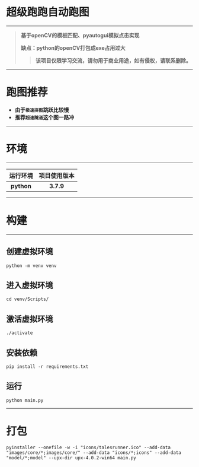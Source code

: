 
# 超级跑跑自动跑图

---

> **基于openCV的模板匹配、pyautogui模拟点击实现**
> 
> **缺点：python的openCV打包成exe占用过大**
>> **该项目仅限学习交流，请勿用于商业用途，如有侵权，请联系删除。**

---

# 跑图推荐

- **由于`极速拼图`跳跃比较慢**
- **推荐`超速隧道`这个图一路冲**

---

# 环境

---

|**运行环境**|**项目使用版本**|
|:----:|:--------:|
|**python**|**3.7.9**|

---

# 构建

---

## 创建虚拟环境
```shell
python -m venv venv
```

## 进入虚拟环境
```shell
cd venv/Scripts/
```

## 激活虚拟环境
```
./activate
```

## 安装依赖
```shell
pip install -r requirements.txt
```

## 运行
```shell
python main.py
```

---

# 打包

```shell
pyinstaller --onefile -w -i "icons/talesrunner.ico" --add-data "images/core/*;images/core/" --add-data "icons/*;icons" --add-data "model/*;model" --upx-dir upx-4.0.2-win64 main.py
```